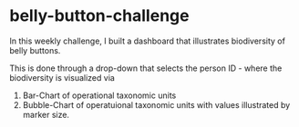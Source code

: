 # belly-button-challenge

In this weekly challenge, I built a dashboard that illustrates biodiversity of belly buttons. 

This is done through a drop-down that selects the person ID - where the biodiversity is visualized via 

1) Bar-Chart of operational taxonomic units
2) Bubble-Chart of operatuional taxonomic units with values illustrated by marker size. 

